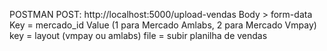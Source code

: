 POSTMAN
POST: http://localhost:5000/upload-vendas
Body > form-data
Key = mercado_id Value (1 para Mercado Amlabs, 2 para Mercado Vmpay)
key = layout (vmpay ou amlabs)
file = subir planilha de vendas
